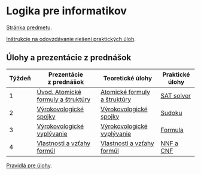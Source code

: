 Logika pre informatikov
========================

[Stránka predmetu](https://dai.fmph.uniba.sk/w/Course:Mathematics_4/sk).

[Inštrukcie na odovzdávanie riešení praktických úloh](docs/odovzdavanie.md).

Úlohy a prezentácie z prednášok
-------------------------------

| Týždeň | Prezentácie z prednášok | Teoretické úlohy | Praktické úlohy |
|--------|-----------|------------------|-----------------|
| 1 | [Úvod. Atomické formuly a štruktúry](prednasky/pr01.pdf) | [Atomické formuly a štruktúry](teoreticke/tu01.pdf) | [SAT solver](prakticke/pu01) |
| 2 | [Výrokovologické spojky](prednasky/pr02.pdf) | [Výrokovologické spojky](teoreticke/tu02.pdf) | [Sudoku](prakticke/pu02) |
| 3 | [Výrokovologické vyplývanie](prednasky/pr03.pdf) | [Výrokovologické vyplývanie](teoreticke/tu03.pdf) | [Formula](prakticke/pu03) |
| 4 | [Vlastnosti a vzťahy formúl](prednasky/pr04.pdf) | [Vlastnosti a vzťahy formúl](teoreticke/tu04.pdf) | [NNF a CNF](prakticke/pu04) |

[Pravidlá pre úlohy](http://dai.fmph.uniba.sk/w/Course:Mathematics_4/sk#pravidla-uloh).
